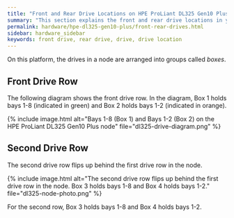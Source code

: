```yaml
---
title: "Front and Rear Drive Locations on HPE ProLiant DL325 Gen10 Plus Nodes"
summary: "This section explains the front and rear drive locations in your HPE ProLiant DL325 Gen10 Plus node."
permalink: hardware/hpe-dl325-gen10-plus/front-rear-drives.html
sidebar: hardware_sidebar
keywords: front drive, rear drive, drive, drive location
---
```


On this platform, the drives in a node are arranged into groups called _boxes_.

## Front Drive Row
The following diagram shows the front drive row. In the diagram, Box 1 holds bays 1-8 (indicated in green) and Box 2 holds bays 1-2 (indicated in orange).

{% include image.html alt="Bays 1-8 (Box 1) and Bays 1-2 (Box 2) on the HPE ProLiant DL325 Gen10 Plus node" file="dl325-drive-diagram.png" %}

## Second Drive Row
The second drive row flips up behind the first drive row in the node.

{% include image.html alt="The second drive row flips up behind the first drive row in the node. Box 3 holds bays 1-8 and Box 4 holds bays 1-2." file="dl325-node-photo.png" %}

For the second row, Box 3 holds bays 1-8 and Box 4 holds bays 1-2.
